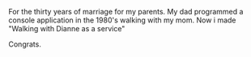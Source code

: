 For the thirty years of marriage for my parents.
My dad programmed a console application in the 1980's walking with my mom.
Now i made "Walking with Dianne as a service"

Congrats.